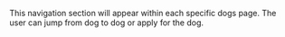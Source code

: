 This navigation section will appear within each specific dogs page. The user can jump from dog to dog or apply for the dog.
